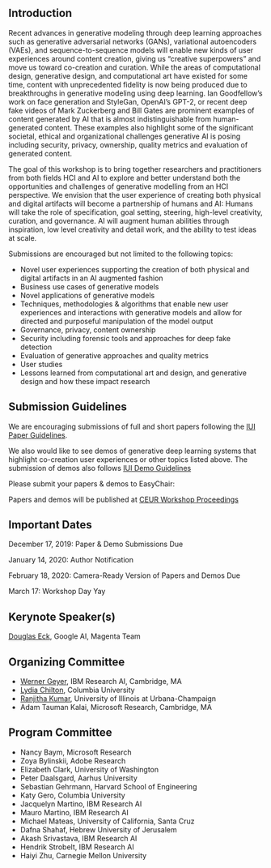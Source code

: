 ## Introduction
Recent advances in generative modeling through deep learning approaches such as generative adversarial networks (GANs), variational autoencoders (VAEs), and sequence-to-sequence models will enable new kinds of user experiences around content creation, giving us “creative superpowers” and move us toward co-creation and curation. While the areas of computational design, generative design, and computational art have existed for some time, content with unprecedented fidelity is now being produced due to breakthroughs in generative modeling using deep learning. Ian Goodfellow’s work on face generation and StyleGan, OpenAI’s GPT-2, or recent deep fake videos of Mark Zuckerberg and Bill Gates are prominent examples of content generated by AI that is almost indistinguishable from human-generated content. These examples also highlight some of the significant societal, ethical and organizational challenges generative AI is posing including security, privacy, ownership, quality metrics and evaluation of generated content.

The goal of this workshop is to bring together researchers and practitioners from both fields HCI and AI to explore and better
understand both the opportunities and challenges of generative modelling from an HCI perspective. We envision that the user experience of creating both physical and digital artifacts will become a partnership of humans and AI: Humans will take the role of specification, goal setting, steering, high-level creativity, curation, and governance. AI will augment human abilities through inspiration, low level creativity and detail work, and the ability to test ideas at scale.

Submissions are encouraged but not limited to the following topics:

- Novel user experiences supporting the creation of both physical
and digital artifacts in an AI augmented fashion
- Business use cases of generative models
- Novel applications of generative models
- Techniques, methodologies & algorithms that enable new
user experiences and interactions with generative models
and allow for directed and purposeful manipulation of the
model output
- Governance, privacy, content ownership
- Security including forensic tools and approaches for deep
fake detection
- Evaluation of generative approaches and quality metrics
- User studies
- Lessons learned from computational art and design, and
generative design and how these impact research

## Submission Guidelines

We are encouraging submissions of full and short papers following the [IUI Paper Guidelines](https://iui.acm.org/2020/call_for_papers.html). 

We also would like to see demos of generative deep learning systems that highlight co-creation user experiences or other topics listed above. The submission of demos also follows [IUI Demo Guidelines](https://iui.acm.org/2020/call_for_demo_poster.html)

Please submit your papers & demos to EasyChair: []()

Papers and demos will be published at [CEUR Workshop Proceedings](http://ceur-ws.org/)

## Important Dates

December 17, 2019: Paper & Demo Submissions Due

January 14, 2020: Author Notification

February 18, 2020: Camera-Ready Version of Papers and Demos Due

March 17: Workshop Day Yay

## Kerynote Speaker(s)

[Douglas Eck](https://ai.google/research/people/author39086/), Google AI, Magenta Team

## Organizing Committee

- [Werner Geyer](http://www.wernergeyer.com), IBM Research AI, Cambridge, MA
- [Lydia Chilton](http://www.cs.columbia.edu/~chilton/), Columbia University
- [Ranjitha Kumar](http://ranjithakumar.net/), University of Illinois at Urbana-Champaign
- Adam Tauman Kalai, Microsoft Research, Cambridge, MA

## Program Committee

- Nancy Baym, Microsoft Research
- Zoya Bylinskii, Adobe Research
- Elizabeth Clark, University of Washington
- Peter Daalsgard, Aarhus University
- Sebastian Gehrmann, Harvard School of Engineering
- Katy Gero, Columbia University
- Jacquelyn Martino, IBM Research AI
- Mauro Martino, IBM Research AI
- Michael Mateas, University of California, Santa Cruz
- Dafna Shahaf, Hebrew University of Jerusalem
- Akash Srivastava, IBM Research AI
- Hendrik Strobelt, IBM Research AI
- Haiyi Zhu, Carnegie Mellon University



